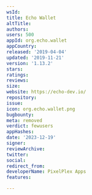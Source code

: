 ```yaml
---
wsId: 
title: Echo Wallet
altTitle: 
authors: 
users: 500
appId: org.echo.wallet
appCountry: 
released: '2019-04-04'
updated: '2019-11-21'
version: '1.13.2'
stars: 
ratings: 
reviews: 
size: 
website: https://echo-dev.io/
repository: 
issue: 
icon: org.echo.wallet.png
bugbounty: 
meta: removed
verdict: fewusers
appHashes: 
date: '2023-12-19'
signer: 
reviewArchive: 
twitter: 
social: 
redirect_from: 
developerName: PixelPlex Apps
features: 

---
```


